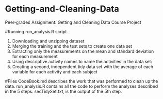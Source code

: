 # Getting-and-Cleaning-Data
Peer-graded Assignment: Getting and Cleaning Data Course Project

#Running run_analysis.R script.
1. Downloading and unzipping dataset
2. Merging the training and the test sets to create one data set
3. Extracting only the measurements on the mean and standard deviation for each measurement
4. Using descriptive activity names to name the activities in the data set:
5. Creating a second, independent tidy data set with the average of each variable for each activity and each subject

#Files
CodeBook.md describes the work that was performed to clean up the data.
run_analysis.R contains all the code to perform the analyses described in the 5 steps.
secTidySet.txt, is the output of the 5th step.
